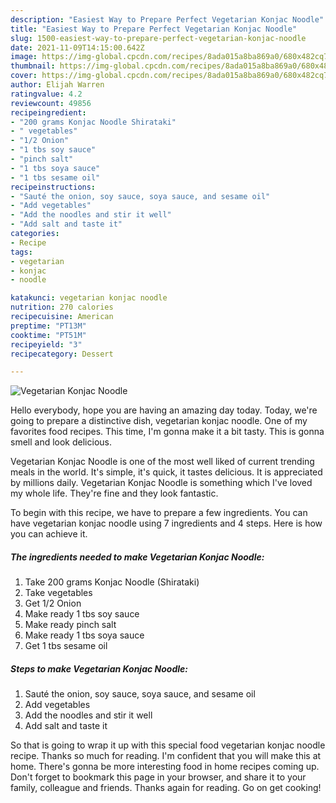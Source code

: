 ```yaml
---
description: "Easiest Way to Prepare Perfect Vegetarian Konjac Noodle"
title: "Easiest Way to Prepare Perfect Vegetarian Konjac Noodle"
slug: 1500-easiest-way-to-prepare-perfect-vegetarian-konjac-noodle
date: 2021-11-09T14:15:00.642Z
image: https://img-global.cpcdn.com/recipes/8ada015a8ba869a0/680x482cq70/vegetarian-konjac-noodle-recipe-main-photo.jpg
thumbnail: https://img-global.cpcdn.com/recipes/8ada015a8ba869a0/680x482cq70/vegetarian-konjac-noodle-recipe-main-photo.jpg
cover: https://img-global.cpcdn.com/recipes/8ada015a8ba869a0/680x482cq70/vegetarian-konjac-noodle-recipe-main-photo.jpg
author: Elijah Warren
ratingvalue: 4.2
reviewcount: 49856
recipeingredient:
- "200 grams Konjac Noodle Shirataki"
- " vegetables"
- "1/2 Onion"
- "1 tbs soy sauce"
- "pinch salt"
- "1 tbs soya sauce"
- "1 tbs sesame oil"
recipeinstructions:
- "Sauté the onion, soy sauce, soya sauce, and sesame oil"
- "Add vegetables"
- "Add the noodles and stir it well"
- "Add salt and taste it"
categories:
- Recipe
tags:
- vegetarian
- konjac
- noodle

katakunci: vegetarian konjac noodle 
nutrition: 270 calories
recipecuisine: American
preptime: "PT13M"
cooktime: "PT51M"
recipeyield: "3"
recipecategory: Dessert

---
```



![Vegetarian Konjac Noodle](https://img-global.cpcdn.com/recipes/8ada015a8ba869a0/680x482cq70/vegetarian-konjac-noodle-recipe-main-photo.jpg)

Hello everybody, hope you are having an amazing day today. Today, we're going to prepare a distinctive dish, vegetarian konjac noodle. One of my favorites food recipes. This time, I'm gonna make it a bit tasty. This is gonna smell and look delicious.



Vegetarian Konjac Noodle is one of the most well liked of current trending meals in the world. It's simple, it's quick, it tastes delicious. It is appreciated by millions daily. Vegetarian Konjac Noodle is something which I've loved my whole life. They're fine and they look fantastic.


To begin with this recipe, we have to prepare a few ingredients. You can have vegetarian konjac noodle using 7 ingredients and 4 steps. Here is how you can achieve it.

<!--inarticleads1-->

##### The ingredients needed to make Vegetarian Konjac Noodle:

1. Take 200 grams Konjac Noodle (Shirataki)
1. Take  vegetables
1. Get 1/2 Onion
1. Make ready 1 tbs soy sauce
1. Make ready pinch salt
1. Make ready 1 tbs soya sauce
1. Get 1 tbs sesame oil




<!--inarticleads2-->

##### Steps to make Vegetarian Konjac Noodle:

1. Sauté the onion, soy sauce, soya sauce, and sesame oil
1. Add vegetables
1. Add the noodles and stir it well
1. Add salt and taste it




So that is going to wrap it up with this special food vegetarian konjac noodle recipe. Thanks so much for reading. I'm confident that you will make this at home. There's gonna be more interesting food in home recipes coming up. Don't forget to bookmark this page in your browser, and share it to your family, colleague and friends. Thanks again for reading. Go on get cooking!
